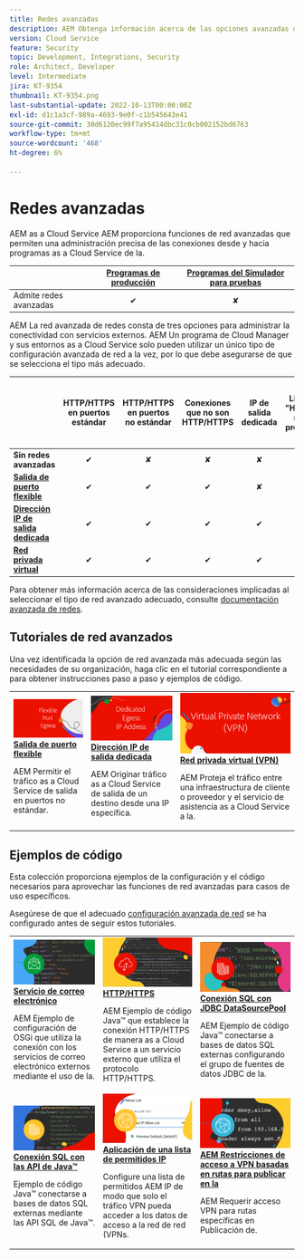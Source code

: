 ```yaml
---
title: Redes avanzadas
description: AEM Obtenga información acerca de las opciones avanzadas de red de as a Cloud Service.
version: Cloud Service
feature: Security
topic: Development, Integrations, Security
role: Architect, Developer
level: Intermediate
jira: KT-9354
thumbnail: KT-9354.png
last-substantial-update: 2022-10-13T00:00:00Z
exl-id: d1c1a3cf-989a-4693-9e0f-c1b545643e41
source-git-commit: 30d6120ec99f7a95414dbc31c0cb002152bd6763
workflow-type: tm+mt
source-wordcount: '468'
ht-degree: 6%

---
```


# Redes avanzadas

AEM as a Cloud Service AEM proporciona funciones de red avanzadas que permiten una administración precisa de las conexiones desde y hacia programas as a Cloud Service de la.

|                                                   | [Programas de producción](https://experienceleague.adobe.com/docs/experience-manager-cloud-service/content/implementing/using-cloud-manager/programs/introduction-production-programs.html) | [Programas del Simulador para pruebas](https://experienceleague.adobe.com/docs/experience-manager-cloud-service/content/implementing/using-cloud-manager/programs/introduction-sandbox-programs.html) |
|---------------------------------------------------|:-----------------------:|:---------------------:|
| Admite redes avanzadas | ✔ | ✘ |


AEM La red avanzada de redes consta de tres opciones para administrar la conectividad con servicios externos. AEM Un programa de Cloud Manager y sus entornos as a Cloud Service solo pueden utilizar un único tipo de configuración avanzada de red a la vez, por lo que debe asegurarse de que se selecciona el tipo más adecuado.

|                                   | HTTP/HTTPS en puertos estándar | HTTP/HTTPS en puertos no estándar | Conexiones que no son HTTP/HTTPS | IP de salida dedicada | Lista &quot;Hosts no proxy&quot; | Conexión a servicios protegidos por VPN | AEM Limitar tráfico de publicación por dirección IP |
|-----------------------------------|:----------------------------:|:--------------------------------:|:--------------------------:|:-------------------:|:-------------------------------------:|:-------------------------------------:|:----:|
| __Sin redes avanzadas__ | ✔ | ✘ | ✘ | ✘ | ✘ | ✘ | ✘ |
| [__Salida de puerto flexible__](./flexible-port-egress.md) | ✔ | ✔ | ✔ | ✘ | ✘ | ✘ | ✘ |
| [__Dirección IP de salida dedicada__](./dedicated-egress-ip-address.md) | ✔ | ✔ | ✔ | ✔ | ✔ | ✘ | ✘ |
| [__Red privada virtual__](./vpn.md) | ✔ | ✔ | ✔ | ✔ | ✔ | ✔ | ✔ |


Para obtener más información acerca de las consideraciones implicadas al seleccionar el tipo de red avanzado adecuado, consulte [documentación avanzada de redes](https://experienceleague.adobe.com/docs/experience-manager-cloud-service/security/configuring-advanced-networking.html).

## Tutoriales de red avanzados

Una vez identificada la opción de red avanzada más adecuada según las necesidades de su organización, haga clic en el tutorial correspondiente a para obtener instrucciones paso a paso y ejemplos de código.

<table>
  <tr>
   <td>
      <a  href="./flexible-port-egress.md"><img alt="Salida de puerto flexible" src="./assets/flexible-port-egress.png"/></a>
      <div><strong><a href="./flexible-port-egress.md">Salida de puerto flexible</a></strong></div>
      <p>
          AEM Permitir el tráfico as a Cloud Service de salida en puertos no estándar.
      </p>
    </td>   
   <td>
      <a  href="./dedicated-egress-ip-address.md"><img alt="Dirección IP de salida dedicada al archivo" src="./assets/dedicated-egress-ip-address.png"/></a>
      <div><strong><a href="./dedicated-egress-ip-address.md">Dirección IP de salida dedicada</a></strong></div>
      <p>
        AEM Originar tráfico as a Cloud Service de salida de un destino desde una IP específica.
      </p>
    </td>   
   <td>
      <a  href="./vpn.md"><img alt="Red privada virtual (VPN)" src="./assets/vpn.png"/></a>
      <div><strong><a href="./vpn.md">Red privada virtual (VPN)</a></strong></div>
      <p>
        AEM Proteja el tráfico entre una infraestructura de cliente o proveedor y el servicio de asistencia as a Cloud Service a la.
      </p>
    </td>   
  </tr>
</table>

## Ejemplos de código

Esta colección proporciona ejemplos de la configuración y el código necesarios para aprovechar las funciones de red avanzadas para casos de uso específicos.

Asegúrese de que el adecuado [configuración avanzada de red](#advanced-networking) se ha configurado antes de seguir estos tutoriales.

<table><tr>
   <td>
      <a  href="./examples/email-service.md"><img alt="Red privada virtual (VPN)" src="./assets/code-examples__email.png"/></a>
      <div><strong><a href="./examples/email-service.md">Servicio de correo electrónico</a></strong></div>
      <p>
        AEM Ejemplo de configuración de OSGi que utiliza la conexión con los servicios de correo electrónico externos mediante el uso de la.
      </p>
    </td>  
    <td>
        <a  href="./examples/http-dedicated-egress-ip-vpn.md"><img alt="HTTP/HTTPS" src="./assets/code-examples__http.png"/></a>
        <div><strong><a href="./examples/http-dedicated-egress-ip-vpn.md">HTTP/HTTPS</a></strong></div>
        <p>
            AEM Ejemplo de código Java™ que establece la conexión HTTP/HTTPS de manera as a Cloud Service a un servicio externo que utiliza el protocolo HTTP/HTTPS.
        </p>
    </td>
    <td>
      <a  href="./examples/sql-datasourcepool.md"><img alt="Conexión SQL con JDBC DataSourcePool" src="./assets//code-examples__sql-osgi.png"/></a>
      <div><strong><a href="./examples/sql-datasourcepool.md">Conexión SQL con JDBC DataSourcePool</a></strong></div>
      <p>
            AEM Ejemplo de código Java™ conectarse a bases de datos SQL externas configurando el grupo de fuentes de datos JDBC de la.
      </p>
    </td>   
    </tr><tr>
    <td>
      <a  href="./examples/sql-java-apis.md"><img alt="Conexión SQL con API de Java" src="./assets/code-examples__sql-java-api.png"/></a>
      <div><strong><a href="./examples/sql-java-apis.md">Conexión SQL con las API de Java™</a></strong></div>
      <p>
            Ejemplo de código Java™ conectarse a bases de datos SQL externas mediante las API SQL de Java™.
      </p>
    </td>   
    <td>
      <a  href="https://experienceleague.adobe.com/docs/experience-manager-cloud-service/implementing/using-cloud-manager/ip-allow-lists/apply-allow-list.html"><img alt="Aplicación de una lista de permitidos IP" src="./assets/code_examples__vpn-allow-list.png"/></a>
      <div><strong><a href="https://experienceleague.adobe.com/docs/experience-manager-cloud-service/implementing/using-cloud-manager/ip-allow-lists/apply-allow-list.html">Aplicación de una lista de permitidos IP</a></strong></div>
      <p>
            Configure una lista de permitidos AEM IP de modo que solo el tráfico VPN pueda acceder a los datos de acceso a la red de red (VPNs.
      </p>
    </td>
   <td>
      <a  href="https://experienceleague.adobe.com/docs/experience-manager-cloud-service/security/configuring-advanced-networking.html#restrict-vpn-to-ingress-connections"><img alt="AEM Restricciones de acceso a VPN basadas en rutas para publicar en la" src="./assets/code_examples__vpn-path-allow-list.png"/></a>
      <div><strong><a href="https://experienceleague.adobe.com/docs/experience-manager-cloud-service/security/configuring-advanced-networking.html#restrict-vpn-to-ingress-connections">AEM Restricciones de acceso a VPN basadas en rutas para publicar en la</a></strong></div>
      <p>
            AEM Requerir acceso VPN para rutas específicas en Publicación de.
      </p>
    </td>
</tr>
</table>
